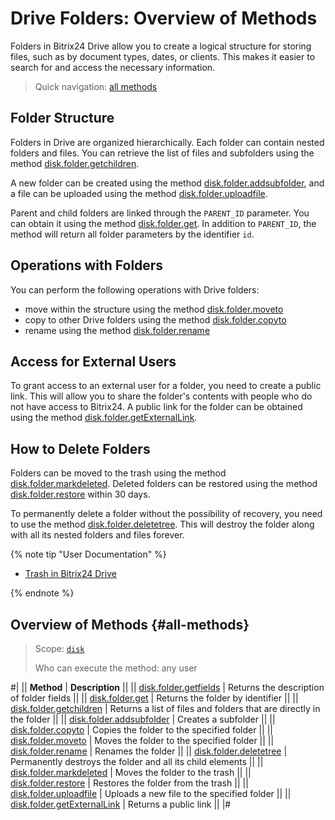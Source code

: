 # Drive Folders: Overview of Methods

Folders in Bitrix24 Drive allow you to create a logical structure for storing files, such as by document types, dates, or clients. This makes it easier to search for and access the necessary information.

> Quick navigation: [all methods](#all-methods) 

## Folder Structure

Folders in Drive are organized hierarchically. Each folder can contain nested folders and files. You can retrieve the list of files and subfolders using the method [disk.folder.getchildren](./disk-folder-get-children.md).

A new folder can be created using the method [disk.folder.addsubfolder](./disk-folder-add-subfolder.md), and a file can be uploaded using the method [disk.folder.uploadfile](./disk-folder-upload-file.md).

Parent and child folders are linked through the `PARENT_ID` parameter. You can obtain it using the method [disk.folder.get](./disk-folder-get.md). In addition to `PARENT_ID`, the method will return all folder parameters by the identifier `id`. 

## Operations with Folders

You can perform the following operations with Drive folders:

- move within the structure using the method [disk.folder.moveto](./disk-folder-move-to.md) 
- copy to other Drive folders using the method [disk.folder.copyto](./disk-folder-copy-to.md)
- rename using the method [disk.folder.rename](./disk-folder-rename.md)

## Access for External Users

To grant access to an external user for a folder, you need to create a public link. This will allow you to share the folder's contents with people who do not have access to Bitrix24. A public link for the folder can be obtained using the method [disk.folder.getExternalLink](./disk-folder-get-external-link.md).

## How to Delete Folders

Folders can be moved to the trash using the method [disk.folder.markdeleted](./disk-folder-mark-deleted.md). Deleted folders can be restored using the method [disk.folder.restore](./disk-folder-restore.md) within 30 days. 

To permanently delete a folder without the possibility of recovery, you need to use the method [disk.folder.deletetree](./disk-folder-delete-tree.md). This will destroy the folder along with all its nested folders and files forever.

{% note tip "User Documentation" %}

- [Trash in Bitrix24 Drive](https://helpdesk.bitrix24.com/open/19646680/)

{% endnote %}

## Overview of Methods {#all-methods}

> Scope: [`disk`](../../scopes/permissions.md)
>
> Who can execute the method: any user

#|
|| **Method** | **Description** ||
|| [disk.folder.getfields](./disk-folder-get-fields.md) | Returns the description of folder fields ||
|| [disk.folder.get](./disk-folder-get.md) | Returns the folder by identifier ||
|| [disk.folder.getchildren](./disk-folder-get-children.md) | Returns a list of files and folders that are directly in the folder ||
|| [disk.folder.addsubfolder](./disk-folder-add-subfolder.md) | Creates a subfolder ||
|| [disk.folder.copyto](./disk-folder-copy-to.md) | Copies the folder to the specified folder ||
|| [disk.folder.moveto](./disk-folder-move-to.md) | Moves the folder to the specified folder ||
|| [disk.folder.rename](./disk-folder-rename.md) | Renames the folder ||
|| [disk.folder.deletetree](./disk-folder-delete-tree.md) | Permanently destroys the folder and all its child elements ||
|| [disk.folder.markdeleted](./disk-folder-mark-deleted.md) | Moves the folder to the trash ||
|| [disk.folder.restore](./disk-folder-restore.md) | Restores the folder from the trash ||
|| [disk.folder.uploadfile](./disk-folder-upload-file.md) | Uploads a new file to the specified folder ||
|| [disk.folder.getExternalLink](./disk-folder-get-external-link.md) | Returns a public link ||
|#